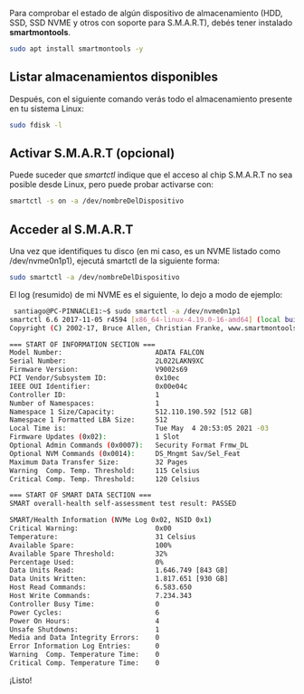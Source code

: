 Para comprobar el estado de algún dispositivo de almacenamiento (HDD, SSD, SSD NVME y otros con soporte para S.M.A.R.T), debés tener instalado **smartmontools**.

```bash
sudo apt install smartmontools -y
```

## Listar almacenamientos disponibles

Después, con el siguiente comando verás todo el almacenamiento presente en tu sistema Linux:

```bash
sudo fdisk -l
```

## Activar S.M.A.R.T (opcional)

Puede suceder que *smartctl* indique que el acceso al chip S.M.A.R.T no sea posible desde Linux, pero puede probar activarse con:

```bash
smartctl -s on -a /dev/nombreDelDispositivo
```

## Acceder al S.M.A.R.T

Una vez que identifiques tu disco (en mi caso, es un NVME listado como /dev/nvme0n1p1), ejecutá smartctl de la siguiente forma:

```bash
sudo smartctl -a /dev/nombreDelDispositivo
```

El log (resumido) de mi NVME es el siguiente, lo dejo a modo de ejemplo:

```bash
 santiago@PC-PINNACLE1:~$ sudo smartctl -a /dev/nvme0n1p1                                          
smartctl 6.6 2017-11-05 r4594 [x86_64-linux-4.19.0-16-amd64] (local build)                            
Copyright (C) 2002-17, Bruce Allen, Christian Franke, www.smartmontools.org                           

=== START OF INFORMATION SECTION ===
Model Number:                       ADATA FALCON
Serial Number:                      2L022LAKN9XC
Firmware Version:                   V9002s69
PCI Vendor/Subsystem ID:            0x10ec
IEEE OUI Identifier:                0x00e04c
Controller ID:                      1
Number of Namespaces:               1
Namespace 1 Size/Capacity:          512.110.190.592 [512 GB]                                          
Namespace 1 Formatted LBA Size:     512
Local Time is:                      Tue May  4 20:53:05 2021 -03                                      
Firmware Updates (0x02):            1 Slot
Optional Admin Commands (0x0007):   Security Format Frmw_DL                                           
Optional NVM Commands (0x0014):     DS_Mngmt Sav/Sel_Feat                                             
Maximum Data Transfer Size:         32 Pages
Warning  Comp. Temp. Threshold:     115 Celsius
Critical Comp. Temp. Threshold:     120 Celsius

=== START OF SMART DATA SECTION ===
SMART overall-health self-assessment test result: PASSED                                              

SMART/Health Information (NVMe Log 0x02, NSID 0x1)
Critical Warning:                   0x00
Temperature:                        31 Celsius
Available Spare:                    100%
Available Spare Threshold:          32%
Percentage Used:                    0%
Data Units Read:                    1.646.749 [843 GB]                                                
Data Units Written:                 1.817.651 [930 GB]                                                
Host Read Commands:                 6.583.650
Host Write Commands:                7.234.343
Controller Busy Time:               0
Power Cycles:                       6
Power On Hours:                     4
Unsafe Shutdowns:                   1
Media and Data Integrity Errors:    0
Error Information Log Entries:      0
Warning  Comp. Temperature Time:    0
Critical Comp. Temperature Time:    0
```

¡Listo!
